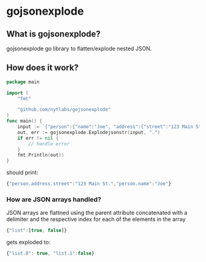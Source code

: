 # gojsonexplode


## What is gojsonexplode?
gojsonexplode go library to flatten/explode nested JSON. 

## How does it work?
```go
package main 

import (
    "fmt"

    "github.com/nytlabs/gojsonexplode"
)
func main() {
    input := `{"person":{"name":"Joe", "address":{"street":"123 Main St."}}}`
    out, err := gojsonexplode.Explodejsonstr(input, ".")
    if err != nil {
        // handle error
    }   
    fmt.Println(out))
}

```

should print:
```javascript
{"person.address.street":"123 Main St.","person.name":"Joe"}
```

### How are JSON arrays handled?
JSON arrays are flattned using the parent attribute concatenated with a delimiter and the respective index for each of the elements in the array
```javascript
{"list":[true, false]}
``` 
gets exploded to: 
```javascript
{"list.0": true, "list.1":false}
```
